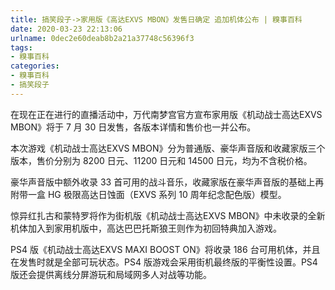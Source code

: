 ```yaml
---
title: 搞笑段子->家用版《高达EXVS MBON》发售日确定 追加机体公布 | 糗事百科
date: 2020-03-23 22:13:06
urlname: 0dec2e60deab8b2a21a37748c56396f3
tags: 
- 糗事百科
categories:
- 糗事百科
- 搞笑段子
---
```

在现在正在进行的直播活动中，万代南梦宫官方宣布家用版《机动战士高达EXVS MBON》将于 7 月 30 日发售，各版本详情和售价也一并公布。

本次游戏《机动战士高达EXVS MBON》分为普通版、豪华声音版和收藏家版三个版本，售价分别为 8200 日元、11200 日元和 14500 日元，均为不含税价格。

豪华声音版中额外收录 33 首可用的战斗音乐，收藏家版在豪华声音版的基础上再附带一盒 HG 极限高达日蚀面（EXVS 系列 10 周年纪念配色版）模型。

惊异红扎古和蒙特罗将作为街机版《机动战士高达EXVS MBON》中未收录的全新机体加入到家用机版中，高达巴巴托斯狼王则作为初回特典加入游戏。

PS4 版《机动战士高达EXVS MAXI BOOST ON》将收录 186 台可用机体，并且在发售时就是全部可玩状态。PS4 版游戏会采用街机最终版的平衡性设置。PS4 版还会提供离线分屏游玩和局域网多人对战等功能。


